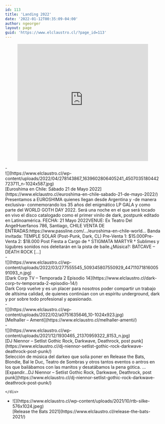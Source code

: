```yaml
---
id: 113
title: 'Landing 2022'
date: '2022-01-12T00:35:09-04:00'
author: ngeorger
layout: page
guid: 'https://www.elclaustro.cl/?page_id=113'
---
```


<figure class="wp-block-embed alignfull is-type-rich is-provider-spotify wp-block-embed-spotify wp-embed-aspect-21-9 wp-has-aspect-ratio"><div class="wp-block-embed__wrapper"><iframe allow="autoplay; clipboard-write; encrypted-media; fullscreen; picture-in-picture" allowfullscreen="" frameborder="0" height="380" loading="lazy" src="https://open.spotify.com/embed/playlist/2f8G8LP5oO20cXwhhmVJBK?si=a712a09d8844427f&utm_source=oembed" title="Spotify Embed: DJ Niennor - Gothic Rock, Darkwave, Postpunk" width="100%"></iframe></div></figure>- <div class="wp-block-latest-posts__featured-image alignright">![](https://www.elclaustro.cl/wp-content/uploads/2022/04/278143867_1639602806405241_4507035180442723711_n-1024x587.jpg)</div>[Euroshima en Chile: Sábado 21 de Mayo 2022](https://www.elclaustro.cl/euroshima-en-chile-sabado-21-de-mayo-2022/)<div class="wp-block-latest-posts__post-excerpt">Presentamos a EUROSHIMA quienes llegan desde Argentina y -de manera exclusiva- conmemorando los 35 años del enigmático LP GALA y como parte del WORLD GOTH DAY 2022. Será una noche en el que será tocado en vivo el disco catalogado como el primer vinilo de dark, postpunk editado en Latinoamérica. FECHA: 21 Mayo 2022VENUE: Ex Teatro Del AngelHuerfanos 786, Santiago, CHILE VENTA DE ENTRADAS:https://www.passline.com/…/euroshima-en-chile-world… Banda invitada: TEMPLE SOLAR (Post-Punk, Dark, CL) Pre-Venta 1: $15.000Pre-Venta 2: $18.000 Post Fiesta a Cargo de † STIGMATA MARTYR † Sublimes y lúgubres sonidos nos deleitarán en la pista de baile.¿Música?: BATCAVE – DEATH ROCK […]</div>
- <div class="wp-block-latest-posts__featured-image alignright">![](https://www.elclaustro.cl/wp-content/uploads/2022/03/277555545_509345807550929_4471107181600591093_n.jpg)</div>[Dark Corp TV – Temporada 2 Episodio 14](https://www.elclaustro.cl/dark-corp-tv-temporada-2-episodio-14/)<div class="wp-block-latest-posts__post-excerpt">Dark Corp vuelve y es un placer para nosotros poder compartir un trabajo de altísima calidad, de quienes continúan con un espíritu underground, dark y por sobre todo profesional y apasionado.</div>
- <div class="wp-block-latest-posts__featured-image alignright">![](https://www.elclaustro.cl/wp-content/uploads/2022/02/a0751635646_10-1024x923.jpg)</div>[Melhaller – Amenti](https://www.elclaustro.cl/melhaller-amenti/)<div class="wp-block-latest-posts__post-excerpt"></div>
- <div class="wp-block-latest-posts__featured-image alignright">![](https://www.elclaustro.cl/wp-content/uploads/2021/12/1930465_21370959322_8153_n.jpg)</div>[DJ Niennor – Setlist Gothic Rock, Darkwave, Deathrock, post punk](https://www.elclaustro.cl/dj-niennor-setlist-gothic-rock-darkwave-deathrock-post-punk/)<div class="wp-block-latest-posts__post-excerpt">Selección de música del darkeo que solía poner en Release the Bats, Blondie, Bal le Duc, Teatro de Sombras y otros tantos eventos o antros en los que bailábamos con las manitos y desatábamos la pena gótica. … <span class="more-link">[Expandir…<span class="screen-reader-text">DJ Niennor – Setlist Gothic Rock, Darkwave, Deathrock, post punk</span>](https://www.elclaustro.cl/dj-niennor-setlist-gothic-rock-darkwave-deathrock-post-punk/)</span>
    
    </div>
- <div class="wp-block-latest-posts__featured-image alignright">![](https://www.elclaustro.cl/wp-content/uploads/2021/10/rtb-silke-576x1024.jpeg)</div>[Release the Bats 2021](https://www.elclaustro.cl/release-the-bats-2021/)<div class="wp-block-latest-posts__post-excerpt"></div>